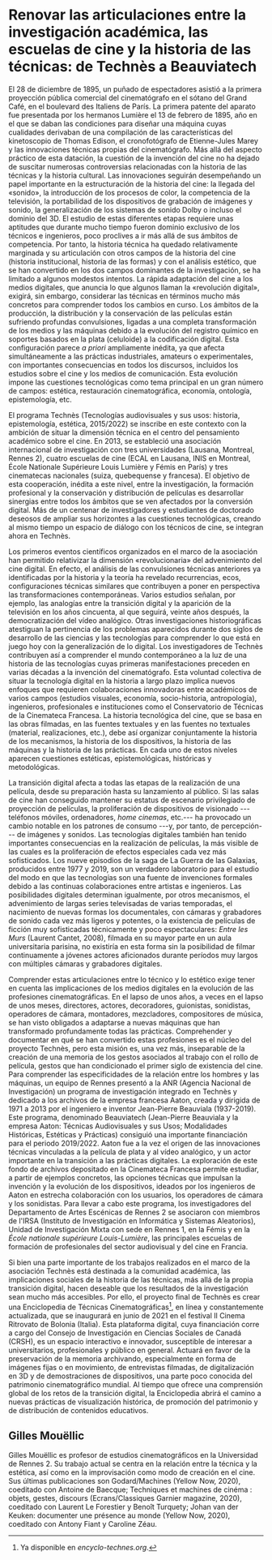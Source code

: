 # Renovar las articulaciones entre la investigación académica, las escuelas de cine y la historia de las técnicas: de Technès a Beauviatech

El 28 de diciembre de 1895, un puñado de espectadores asistió a la primera proyección pública comercial del cinematógrafo en el sótano del Grand Café, en el boulevard des Italiens de París. La primera patente del aparato fue presentada por los hermanos Lumière el 13 de febrero de 1895, año en el que se daban las condiciones para diseñar una máquina cuyas cualidades derivaban de una compilación de las características del kinetoscopio de Thomas Edison, el cronofotógrafo de Etienne-Jules Marey y las innovaciones técnicas propias del cinematógrafo. Más allá del aspecto práctico de esta datación, la cuestión de la invención del cine no ha dejado de suscitar numerosas controversias relacionadas con la historia de las técnicas y la historia cultural. Las innovaciones seguirán desempeñando un papel importante en la estructuración de la historia del cine: la llegada del «sonido», la introducción de los procesos de color, la competencia de la televisión, la portabilidad de los dispositivos de grabación de imágenes y sonido, la generalización de los sistemas de sonido Dolby o incluso el dominio del 3D. El estudio de estas diferentes etapas requiere unas aptitudes que durante mucho tiempo fueron dominio exclusivo de los técnicos e ingenieros, poco proclives a ir más allá de sus ámbitos de competencia. Por tanto, la historia técnica ha quedado relativamente marginada y su articulación con otros campos de la historia del cine (historia institucional, historia de las formas) y con el análisis estético, que se han convertido en los dos campos dominantes de la investigación, se ha limitado a algunos modestos intentos. La rápida adaptación del cine a los medios digitales, que anuncia lo que algunos llaman la «revolución digital», exigirá, sin embargo, considerar las técnicas en términos mucho más concretos para comprender todos los cambios en curso. Los ámbitos de la producción, la distribución y la conservación de las películas están sufriendo profundas convulsiones, ligadas a una completa transformación de los medios y las máquinas debido a la evolución del registro químico en soportes basados en la plata (celuloide) a la codificación digital. Esta configuración parece *a priori* ampliamente inédita, ya que afecta simultáneamente a las prácticas industriales, amateurs o experimentales, con importantes consecuencias en todos los discursos, incluidos los estudios sobre el cine y los medios de comunicación. Esta evolución impone las cuestiones tecnológicas como tema principal en un gran número de campos: estética, restauración cinematográfica, economía, ontología, epistemología, etc.

El programa Technès (Tecnologías audiovisuales y sus usos: historia, epistemología, estética, 2015/2022) se inscribe en este contexto con la ambición de situar la dimensión técnica en el centro del pensamiento académico sobre el cine. En 2013, se estableció una asociación internacional de investigación con tres universidades (Lausana, Montreal, Rennes 2), cuatro escuelas de cine (ECAL en Lausana, INIS en Montreal, École Nationale Supérieure Louis Lumière y Fémis en París) y tres cinematecas nacionales (suiza, quebequense y francesa). El objetivo de esta cooperación, inédita a este nivel, entre la investigación, la formación profesional y la conservación y distribución de películas es desarrollar sinergias entre todos los ámbitos que se ven afectados por la conversión digital. Más de un centenar de investigadores y estudiantes de doctorado deseosos de ampliar sus horizontes a las cuestiones tecnológicas, creando al mismo tiempo un espacio de diálogo con los técnicos de cine, se integran ahora en Technès.

Los primeros eventos científicos organizados en el marco de la asociación han permitido relativizar la dimensión «revolucionaria» del advenimiento del cine digital. En efecto, el análisis de las convulsiones técnicas anteriores ya identificadas por la historia y la teoría ha revelado recurrencias, ecos, configuraciones técnicas similares que contribuyen a poner en perspectiva las transformaciones contemporáneas. Varios estudios señalan, por ejemplo, las analogías entre la transición digital y la aparición de la televisión en los años cincuenta, al que seguirá, veinte años después, la democratización del vídeo analógico. Otras investigaciones historiográficas atestiguan la pertinencia de los problemas aparecidos durante dos siglos de desarrollo de las ciencias y las tecnologías para comprender lo que está en juego hoy con la generalización de lo digital. Los investigadores de Technès contribuyen así a comprender el mundo contemporáneo a la luz de una historia de las tecnologías cuyas primeras manifestaciones preceden en varias décadas a la invención del cinematógrafo. Esta voluntad colectiva de situar la tecnología digital en la historia a largo plazo implica nuevos enfoques que requieren colaboraciones innovadoras entre académicos de varios campos (estudios visuales, economía, socio-historia, antropología), ingenieros, profesionales e instituciones como el Conservatorio de Técnicas de la Cinemateca Francesa. La historia tecnológica del cine, que se basa en las obras filmadas, en las fuentes textuales y en las fuentes no textuales (material, realizaciones, etc.), debe así organizar conjuntamente la historia de los mecanismos, la historia de los dispositivos, la historia de las máquinas y la historia de las prácticas. En cada uno de estos niveles aparecen cuestiones estéticas, epistemológicas, históricas y metodológicas.

La transición digital afecta a todas las etapas de la realización de una película, desde su preparación hasta su lanzamiento al público. Si las salas de cine han conseguido mantener su estatus de escenario privilegiado de proyección de películas, la proliferación de dispositivos de visionado ---teléfonos móviles, ordenadores, *home cinemas*, etc.--- ha provocado un cambio notable en los patrones de consumo ---y, por tanto, de percepción--- de imágenes y sonidos. Las tecnologías digitales también han tenido importantes consecuencias en la realización de películas, la más visible de las cuales es la proliferación de efectos especiales cada vez más sofisticados. Los nueve episodios de la saga de La Guerra de las Galaxias, producidos entre 1977 y 2019, son un verdadero laboratorio para el estudio del modo en que las tecnologías son una fuente de invenciones formales debido a las continuas colaboraciones entre artistas e ingenieros. Las posibilidades digitales determinan igualmente, por otros mecanismos, el advenimiento de largas series televisadas de varias temporadas, el nacimiento de nuevas formas los documentales, con cámaras y grabadores de sonido cada vez más ligeros y potentes, o la existencia de películas de ficción muy sofisticadas técnicamente y poco espectaculares: *Entre les Murs* (Laurent Cantet, 2008), filmada en su mayor parte en un aula universitaria parisina, no existiría en esta forma sin la posibilidad de filmar continuamente a jóvenes actores aficionados durante períodos muy largos con múltiples cámaras y grabadores digitales.

Comprender estas articulaciones entre lo técnico y lo estético exige tener en cuenta las implicaciones de los medios digitales en la evolución de las profesiones cinematográficas. En el lapso de unos años, a veces en el lapso de unos meses, directores, actores, decoradores, guionistas, sonidistas, operadores de cámara, montadores, mezcladores, compositores de música, se han visto obligados a adaptarse a nuevas máquinas que han transformado profundamente todas las prácticas. Comprehender y documentar en qué se han convertido estas profesiones es el núcleo del proyecto Technès, pero esta misión es, una vez más, inseparable de la creación de una memoria de los gestos asociados al trabajo con el rollo de película, gestos que han condicionado el primer siglo de existencia del cine. Para comprender las especificidades de la relación entre los hombres y las máquinas, un equipo de Rennes presentó a la ANR (Agencia Nacional de Investigación) un programa de investigación integrado en Technès y dedicado a los archivos de la empresa francesa Aaton, creada y dirigida de 1971 a 2013 por el ingeniero e inventor Jean-Pierre Beauviala (1937-2019). Este programa, denominado Beauviatech (Jean-Pierre Beauviala y la empresa Aaton: Técnicas Audiovisuales y sus Usos; Modalidades Históricas, Estéticas y Prácticas) consiguió una importante financiación para el periodo 2019/2022. Aaton fue a la vez el origen de las innovaciones técnicas vinculadas a la película de plata y al vídeo analógico, y un actor importante en la transición a las prácticas digitales. La exploración de este fondo de archivos depositado en la Cinemateca Francesa permite estudiar, a partir de ejemplos concretos, las opciones técnicas que impulsan la invención y la evolución de los dispositivos, ideados por los ingenieros de Aaton en estrecha colaboración con los usuarios, los operadores de cámara y los sonidistas. Para llevar a cabo este programa, los investigadores del Departamento de Artes Escénicas de Rennes 2 se asociaron con miembros de l'IRSA (Instituto de Investigación en Informática y Sistemas Aleatorios), Unidad de Investigación Mixta con sede en Rennes 1, en la Fémis y en la *École nationale supérieure Louis-Lumière*, las principales escuelas de formación de profesionales del sector audiovisual y del cine en Francia.

Si bien una parte importante de los trabajos realizados en el marco de la asociación Technès está destinada a la comunidad académica, las implicaciones sociales de la historia de las técnicas, más allá de la propia transición digital, hacen deseable que los resultados de la investigación sean mucho más accesibles. Por ello, el proyecto final de Technès es crear una Enciclopedia de Técnicas Cinematográficas[^1], en línea y constantemente actualizada, que se inaugurará en junio de 2021 en el festival Il Cinema Ritrovato de Bolonia (Italia). Esta plataforma digital, cuya financiación corre a cargo del Consejo de Investigación en Ciencias Sociales de Canadá (CRSH), es un espacio interactivo e innovador, susceptible de interesar a universitarios, profesionales y público en general. Actuará en favor de la preservación de la memoria archivando, especialmente en forma de imágenes fijas o en movimiento, de entrevistas filmadas, de digitalización en 3D y de demostraciones de dispositivos, una parte poco conocida del patrimonio cinematográfico mundial. Al tiempo que ofrece una comprensión global de los retos de la transición digital, la Enciclopedia abrirá el camino a nuevas prácticas de visualización histórica, de promoción del patrimonio y de distribución de contenidos educativos.

[^1]: Ya disponible en *encyclo-technes.org*.

## Gilles Mouëllic

Gilles Mouëllic es profesor de estudios cinematográficos en la Universidad de Rennes 2. Su trabajo actual se centra en la relación entre la técnica y la estética, así como en la improvisación como modo de creación en el cine. Sus últimas publicaciones son Godard/Machines (Yellow Now, 2020), coeditado con Antoine de Baecque; Techniques et machines de cinéma : objets, gestes, discours (Ecrans/Classiques Garnier magazine, 2020), coeditado con Laurent Le Forestier y Benoît Turquety; Johan van der Keuken: documenter une présence au monde (Yellow Now, 2020), coeditado con Antony Fiant y Caroline Zéau.
